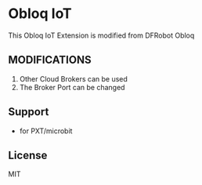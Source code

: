 # Obloq IoT

This Obloq IoT Extension is modified from DFRobot Obloq

## MODIFICATIONS
1) Other Cloud Brokers can be used
2) The Broker Port can be changed


## Support

* for PXT/microbit

## License

MIT